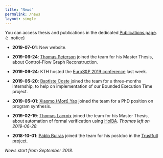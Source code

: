 ```yaml
---
title: "News"
permalink: /news
layout: single
---
```


You can access thesis and publications in the dedicated [Publications page](/publications).
{: .notice}

- **2019-07-01**: New website.

- **2019-06-24**: [Thomas Peterson](/members) joined the team for his Master Thesis, about Control-Flow Graph Reconstruction.

- **2019-06-24**: KTH hosted the [EuroS&P 2019 conference](https://www.ieee-security.org/TC/EuroSP2019/) last week.

- **2019-05-20**: [Baptiste Coste](/members) joined the team for a three-months internship, to help on implementation of our Bounded Execution Time project.

- **2019-05-01**: [Xiaomo (Mort) Yao](/members) joined the team for a PhD position on program synthesis.

- **2019-02-19**: [Thomas Lacroix](/members) joined the team for his Master Thesis, about automation of formal verification using [HolBA](/projects/holba). *Thomas left on 2019-06-28.*

- **2018-10-01**: [Pablo Buiras](/members) joined the team for his postdoc in the [Trustfull project](/projects/trustfull).

*News start from September 2018.*

